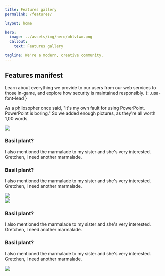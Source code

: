 ```yaml
---
title: Features gallery
permalink: /features/

layout: home

hero:
  image: ../assets/img/hero/ohlvtwm.png
  callout:
    text: Features gallery

tagline: We're a modern, creative community.
---
```


## Features manifest
Learn about everything we provide to our users from our web services to those in-game, and explore how security is maintained responsibly.
{: .usa-font-lead }

As a philosopher once said, "It's my own fault for using PowerPoint. PowerPoint is boring." So we added enough pictures, as they're all worth 1,00 words.

<div class="usa-grid">
        <div class="usa-width-one-half">
            <img src="../assets/img/gsa-logo.svg alt="">
        </div>
        <div class="usa-width-one-half">
            <h3>Basil plant?</h3>
            <p>I also mentioned the marmalade to my sister and she's very interested. Gretchen, I need another marmalade.</p>
        </div>
</div>

<div class="usa-grid">
        <div class="usa-width-one-half">
            <h3>Basil plant?</h3>
            <p>I also mentioned the marmalade to my sister and she's very interested. Gretchen, I need another marmalade.</p>
        </div>
        <div class="usa-width-one-half">
            <img src="../assets/img/circle.png alt="">
        </div>
</div>

<div class="usa-grid">
        <div class="usa-width-one-half">
            <img src="../assets/img/gsa-logo.svg alt="">
        </div>
        <div class="usa-width-one-half">
            <h3>Basil plant?</h3>
            <p>I also mentioned the marmalade to my sister and she's very interested. Gretchen, I need another marmalade.</p>
        </div>
</div>

<div class="usa-grid">
        <div class="usa-width-one-half">
            <h3>Basil plant?</h3>
            <p>I also mentioned the marmalade to my sister and she's very interested. Gretchen, I need another marmalade.</p>
        </div>
        <div class="usa-width-one-half">
            <img src="../assets/img/circle.png alt="">
        </div>
</div>
